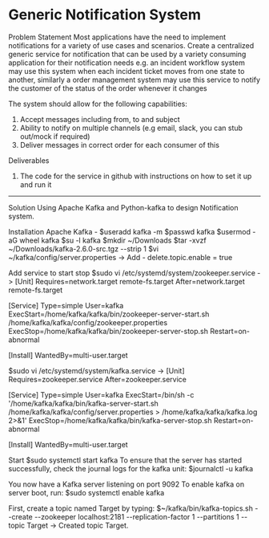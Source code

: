# Generic Notification System

Problem Statement 
Most applications have the need to implement notifications for a variety of use cases and scenarios. Create a centralized generic service for notification that can be used by a variety consuming application for their notification needs e.g. an incident workflow system may use this system when each incident ticket moves from one state to another, similarly a order management system may use this service to notify the customer of the status of the order whenever it changes 
 
The system should allow for the following capabilities: 
 
1.	Accept messages including from, to and subject 
2.	Ability to notify on multiple channels (e.g email, slack, you can stub out/mock if required) 
3.	Deliver messages in correct order for each consumer of this  
 
Deliverables 
1.	The code for the service in github with instructions on how to set it up and run it 
****************************

Solution
Using Apache Kafka and Python-kafka to design Notification system.

Installation
 Apache Kafka -
 $useradd kafka -m
 $passwd kafka
 $usermod -aG wheel kafka
 $su -l kafka
 $mkdir ~/Downloads
 $tar -xvzf ~/Downloads/kafka-2.6.0-src.tgz --strip 1
 $vi ~/kafka/config/server.properties
  -> Add - delete.topic.enable = true
 
 Add service to start stop
 $sudo vi /etc/systemd/system/zookeeper.service
  ->
  [Unit]
  Requires=network.target remote-fs.target
  After=network.target remote-fs.target

  [Service]
  Type=simple
  User=kafka
  ExecStart=/home/kafka/kafka/bin/zookeeper-server-start.sh /home/kafka/kafka/config/zookeeper.properties
  ExecStop=/home/kafka/kafka/bin/zookeeper-server-stop.sh
  Restart=on-abnormal

  [Install]
  WantedBy=multi-user.target
  
 $sudo vi /etc/systemd/system/kafka.service
  ->
  [Unit]
  Requires=zookeeper.service
  After=zookeeper.service

  [Service]
  Type=simple
  User=kafka
  ExecStart=/bin/sh -c '/home/kafka/kafka/bin/kafka-server-start.sh /home/kafka/kafka/config/server.properties > /home/kafka/kafka/kafka.log 2>&1'
  ExecStop=/home/kafka/kafka/bin/kafka-server-stop.sh
  Restart=on-abnormal

  [Install]
  WantedBy=multi-user.target
  
 Start
 $sudo systemctl start kafka
 To ensure that the server has started successfully, check the journal logs for the kafka unit:
 $journalctl -u kafka 

 You now have a Kafka server listening on port 9092
 To enable kafka on server boot, run:
 $sudo systemctl enable kafka
 
 First, create a topic named Target by typing:
 $~/kafka/bin/kafka-topics.sh --create --zookeeper localhost:2181 --replication-factor 1 --partitions 1 --topic Target
  -> Created topic Target.
 
 
